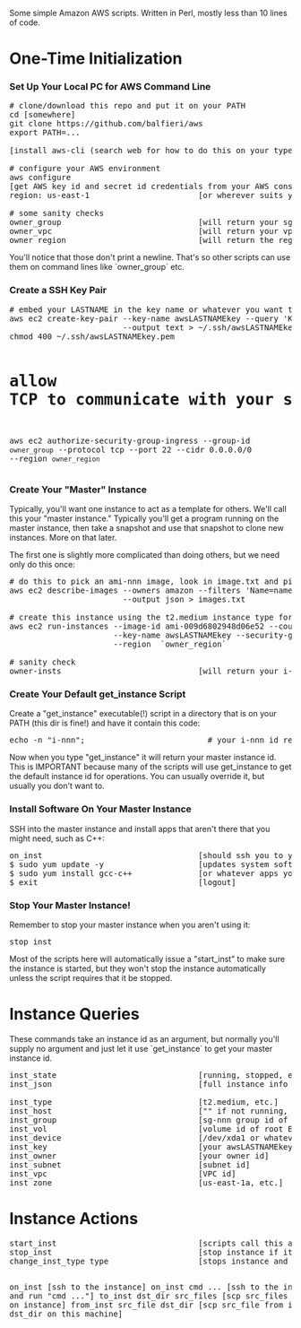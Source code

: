 Some simple Amazon AWS scripts.  Written in Perl, mostly less than 10 lines of code.

<h1>One-Time Initialization</h1>

<h3>Set Up Your Local PC for AWS Command Line</h3>

<pre>
# clone/download this repo and put it on your PATH
cd [somewhere]
git clone https://github.com/balfieri/aws
export PATH=...

[install aws-cli (search web for how to do this on your type of PC)]

# configure your AWS environment
aws configure                           
[get AWS key id and secret id credentials from your AWS console and type them in when prompted]
region: us-east-1                       [or wherever suits you]

# some sanity checks
owner_group                             [will return your sg-nnn security group id]
owner_vpc                               [will return your vpc-nnn VPC id]
owner_region                            [will return the region you specified above]
</pre>

<p>You'll notice that those don't print a newline.  That's so other scripts can use them on command lines like `owner_group` etc.</p>

<h3>Create a SSH Key Pair</h3>

<p>
<pre>
# embed your LASTNAME in the key name or whatever you want to call it to make it unique
aws ec2 create-key-pair --key-name awsLASTNAMEkey --query 'KeyMaterial' \
                        --output text > ~/.ssh/awsLASTNAMEkey.pem
chmod 400 ~/.ssh/awsLASTNAMEkey.pem

# allow TCP to communicate with your security group so you can ssh in etc.
aws ec2 authorize-security-group-ingress --group-id `owner_group` --protocol tcp 
                                         --port 22 --cidr 0.0.0.0/0 --region `owner_region`
</pre>

<h3>Create Your "Master" Instance</h3>

<p>
Typically, you'll want one instance to act as a template for others.  We'll call this your "master instance."
Typically you'll get a program running on the master instance, then take a snapshot and use that snapshot to clone new instances.
More on that later.
</p>

<p>
The first one is slightly more complicated than doing others, but we need only do this once:
</p>

<pre>
# do this to pick an ami-nnn image, look in image.txt and pick one that suits you
aws ec2 describe-images --owners amazon --filters 'Name=name,Values=amzn2-ami-hvm-2.Values=available' \
                        --output json > images.txt

# create this instance using the t2.medium instance type for starters
aws ec2 run-instances --image-id ami-009d6802948d06e52 --count 1 --instance-type t2.medium \
                      --key-name awsLASTNAMEkey --security-group-ids `owner_group` \
                      --region  `owner_region`

# sanity check
owner-insts                             [will return your i-nnn instance id]
</pre>

<h3>Create Your Default get_instance Script</h3>

<p>
Create a "get_instance" executable(!) script in a directory that is on your PATH (this dir is fine!) and have it contain this code:</p>

<pre>
echo -n "i-nnn";                          # your i-nnn id returned by owner-insts
</pre>

<p>
Now when you type "get_instance" it will return your master instance id.
This is IMPORTANT because many of the scripts will use get_instance to get the
default instance id for operations.  You can usually override it, but usually you don't want to.
</p>

<h3>Install Software On Your Master Instance</h3>

<p>
SSH into the master instance and install apps that aren't there that you might need, such as C++:
</p>

<pre>
on_inst                                 [should ssh you to your master instance]
$ sudo yum update -y                    [updates system software]
$ sudo yum install gcc-c++              [or whatever apps you want]
$ exit                                  [logout]
</pre>

<h3>Stop Your Master Instance!</h3>

<p>Remember to stop your master instance when you aren't using it:</p>

<pre>
stop_inst
</pre>

<p>
Most of the scripts here will automatically issue a "start_inst" to make sure the instance is
started, but they won't stop the instance automatically unless the script requires that
it be stopped.</p>

<h1>Instance Queries</h1>

<p>
These commands take an instance id as an argument, but normally you'll supply no argument and
just let it use `get_instance` to get your master instance id.</p>

<pre>
inst_state                              [running, stopped, etc.]
inst_json                               [full instance info in JSON format]
 
inst_type                               [t2.medium, etc.]
inst_host                               ["" if not running, else the hostname it's running on]
inst_group                              [sg-nnn group id of instance]
inst_vol                                [volume id of root EBS root volume]
inst_device                             [/dev/xda1 or whatever root mount point]
inst_key                                [your awsLASTNAMEkey name]
inst_owner                              [your owner id]
inst_subnet                             [subnet id]
inst_vpc                                [VPC id]
inst_zone                               [us-east-1a, etc.]
</pre>

<h1>Instance Actions</h1>

<p></p>
<pre>
start_inst                              [scripts call this automatically, so don't need to manually]
stop_inst                               [stop instance if it's running]
change_inst_type type                   [stops instance and changes its type (t2.medium, etc.)]
                           
on_inst                                 [ssh to the instance]
on_inst cmd ...                         [ssh to the instance and run "cmd ..."]
to_inst dst_dir src_files               [scp src_files to dst_dir on instance]
from_inst src_file dst_dir              [scp src_file from instance to dst_dir on this machine]
</pre>

